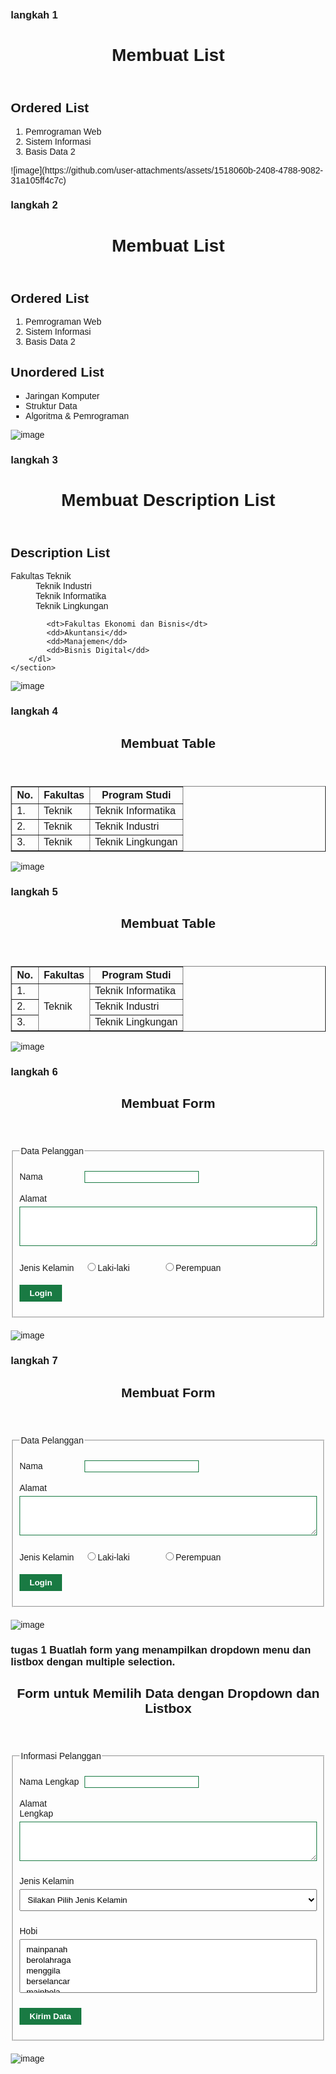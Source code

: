 ### langkah 1

<!DOCTYPE html>
<html lang="en">
<head>
    <meta charset="UTF-8">
    <meta name="viewport" content="width=device-width, initial-scale=1.0">
    <title>HTML Lanjutan</title>
</head>
<body>
    <header>
        <h1>Membuat List</h1>
    </header>
    <section id="order-list">
        <h2>Ordered List</h2>
        <ol>
            <li>Pemrograman Web</li>
            <li>Sistem Informasi</li>
            <li>Basis Data 2</li>
        </ol>
    </section>
</body>
</html>
![image](https://github.com/user-attachments/assets/1518060b-2408-4788-9082-31a105ff4c7c)


### langkah 2

<!DOCTYPE html>
<html lang="en">
<head>
    <meta charset="UTF-8">
    <meta name="viewport" content="width=device-width, initial-scale=1.0">
    <title>HTML Lanjutan</title>
</head>
<body>
    <header>
        <h1>Membuat List</h1>
    </header>
    <section id="order-list">
        <h2>Ordered List</h2>
        <ol>
            <li>Pemrograman Web</li>
            <li>Sistem Informasi</li>
            <li>Basis Data 2</li>
        </ol>
    </section>
    <section id="unorder-list">
        <h2>Unordered List</h2>
        <ul type="square">
            <li>Jaringan Komputer</li>
            <li>Struktur Data</li>
            <li>Algoritma &amp; Pemrograman</li>
        </ul>
    </section>
</body>
</html>

![image](https://github.com/user-attachments/assets/faf87a96-92ba-44bb-8c6e-fde22899ec34)



### langkah 3

<!DOCTYPE html>
<html lang="en">
<head>
    <meta charset="UTF-8">
    <meta name="viewport" content="width=device-width, initial-scale=1.0">
    <title>Description List</title>
</head>
<body>
    <header>
        <h1>Membuat Description List</h1>
    </header>
    <section id="description-list">
        <h2>Description List</h2>
        <dl>
            <dt>Fakultas Teknik</dt>
            <dd>Teknik Industri</dd>
            <dd>Teknik Informatika</dd>
            <dd>Teknik Lingkungan</dd>

            <dt>Fakultas Ekonomi dan Bisnis</dt>
            <dd>Akuntansi</dd>
            <dd>Manajemen</dd>
            <dd>Bisnis Digital</dd>
        </dl>
    </section>
</body>
</html>

![image](https://github.com/user-attachments/assets/770e47ce-ba2c-4f52-b365-fd6e7d687842)




### langkah 4
<!DOCTYPE html>
<html lang="en">
<head>
    <meta charset="UTF-8">
    <meta name="viewport" content="width=device-width, initial-scale=1.0">
    <title>HTML Lanjutan</title>
</head>
<body>
    <header>
        <h1>Membuat Table</h1>
    </header>
    <table border="1" cellpadding="4" cellspacing="0">
        <thead>
            <tr>
                <th>No.</th>
                <th>Fakultas</th>
                <th>Program Studi</th>
            </tr>
        </thead>
        <tbody>
            <tr>
                <td>1.</td>
                <td>Teknik</td>
                <td>Teknik Informatika</td>
            </tr>
            <tr>
                <td>2.</td>
                <td>Teknik</td>
                <td>Teknik Industri</td>
            </tr>
            <tr>
                <td>3.</td>
                <td>Teknik</td>
                <td>Teknik Lingkungan</td>
            </tr>
        </tbody>
    </table>
</body>
</html>

![image](https://github.com/user-attachments/assets/358f334e-fa95-4b3c-bb7d-cd6d5cd65a04)



### langkah 5
<!DOCTYPE html>
<html lang="en">
<head>
    <meta charset="UTF-8">
    <meta name="viewport" content="width=device-width, initial-scale=1.0">
    <title>HTML Lanjutan</title>
</head>
<body>
    <header>
        <h1>Membuat Table</h1>
    </header>
    <table border="1" cellpadding="6" cellspacing="0">
        <thead>
            <tr>
                <th>No.</th>
                <th>Fakultas</th>
                <th>Program Studi</th>
            </tr>
        </thead>
        <tbody>
            <tr>
                <td>1.</td>
                <td rowspan="3">Teknik</td>
                <td>Teknik Informatika</td>
            </tr>
            <tr>
                <td>2.</td>
                <td>Teknik Industri</td>
            </tr>
            <tr>
                <td>3.</td>
                <td>Teknik Lingkungan</td>
            </tr>
        </tbody>
    </table>
</body>
</html>

![image](https://github.com/user-attachments/assets/1bb37bd5-0140-4e8c-a7c9-36577ba4e66d)




### langkah 6
<!DOCTYPE html>
<html lang="en">
<head>
<meta charset="UTF-8">
<meta name="viewport" content="width=device-width, initial-scale=1.0">
<title>HTML Lanjutan</title>
</head>
<body>
<header>
<h1>Membuat Form</h1>
</header>
</body>
</html>
<form action="proses.php" method="post">
<fieldset>
<legend>Data Pelanggan</legend>
<p>
<label for="nama">Nama</label>
<input type="text" id="nama" name="nama">
</p>
<p>
<label for="alamat">Alamat</label>
<textarea id="alamat" name="alamat" cols="20" rows="3"></textarea>
</p>
<p>
<label>Jenis Kelamin</label>
<input id="jk_l" type="radio" name="kelamin" value="L" /><label
for="jk_l">Laki-laki</label>
<input id="jk_p" type="radio" name="kelamin" value="P" /><label
for="jk_p">Perempuan</label>
</p>
<p><input type="submit" value="Login"></p>
</fieldset>
</form>
</body>
</html>

![image](https://github.com/user-attachments/assets/373fef5a-eef3-41be-a14a-17880a2f2cf0)





### langkah 7
<!DOCTYPE html>
<html lang="en">
<head>
<meta charset="UTF-8">
<meta name="viewport" content="width=device-width, initial-scale=1.0">
<title>HTML Lanjutan</title>
<style>
    form p > label {
    display: inline-block;
    width: 100px;
    }
    form input[type="text"], form textarea {
    border: 1px solid #197a43;
    }
    form input[type="submit"] {
    border: 1px solid #197a43;
    background-color: #197a43;
    color: #ffffff;
    font-weight: bold;
    padding: 5px 15px;
    }
    </style>
</head>
<body>
<header>
<h1>Membuat Form</h1>
</header>
</body>
</html>
<form action="proses.php" method="post">
<fieldset>
<legend>Data Pelanggan</legend>
<p>
<label for="nama">Nama</label>
<input type="text" id="nama" name="nama">
</p>
<p>
<label for="alamat">Alamat</label>
<textarea id="alamat" name="alamat" cols="20" rows="3"></textarea>
</p>
<p>
<label>Jenis Kelamin</label>
<input id="jk_l" type="radio" name="kelamin" value="L" /><label
for="jk_l">Laki-laki</label>
<input id="jk_p" type="radio" name="kelamin" value="P" /><label
for="jk_p">Perempuan</label>
</p>
<p><input type="submit" value="Login"></p>
</fieldset>
</form>
</body>
</html>

![image](https://github.com/user-attachments/assets/f30f1f5c-b4c7-4944-9886-b19a16108345)









### tugas 1 Buatlah form yang menampilkan dropdown menu dan listbox dengan multiple selection.
<!DOCTYPE html>
<html lang="en">
<head>
    <meta charset="UTF-8">
    <meta name="viewport" content="width=device-width, initial-scale=1.0">
    <title>Form dengan Dropdown dan Listbox</title>
    <style>
        body {
            font-family: Arial, sans-serif;
            margin: 20px;
        }
        fieldset {
            margin-bottom: 20px;
            padding: 10px;
        }
        label {
            display: block;
            margin-bottom: 5px;
        }
        select, textarea {
            width: 100%;
            padding: 8px;
            margin-bottom: 10px;
        }
    </style>
</head>
<body>
<header>
    <h1>Form untuk Memilih Data dengan Dropdown dan Listbox</h1>
</header>

<form action="proses.php" method="post">
    <fieldset>
        <legend>Informasi Pelanggan</legend>
        <p>
            <label for="nama">Nama Lengkap</label>
            <input type="text" id="nama" name="nama" required>
        </p>
        <p>
            <label for="alamat">Alamat Lengkap</label>
            <textarea id="alamat" name="alamat" cols="20" rows="3" required></textarea>
        </p>
        <p>
            <label for="jenis_kelamin">Jenis Kelamin</label>
            <select id="jenis_kelamin" name="kelamin" required>
                <option value="">Silakan Pilih Jenis Kelamin</option>
                <option value="L">Laki-laki</option>
                <option value="P">Perempuan</option>
            </select>
        </p>
        <p>
            <label for="hobi">Hobi</label>
            <select id="hobi" name="hobi[]" multiple required>
                <option value="mainpanah">mainpanah</option>
                <option value="berolahraga">berolahraga</option>
                <option value="menggila">menggila</option>
                <option value="berselancar">berselancar</option>
                <option value="mainbola">mainbola</option>
            </select>
        </p>
        <p>
            <input type="submit" value="Kirim Data">
        </p>
    </fieldset>
</form>
</body>
</html>

![image](https://github.com/user-attachments/assets/70ca3469-9af2-4845-824a-1ba83a17be61)



